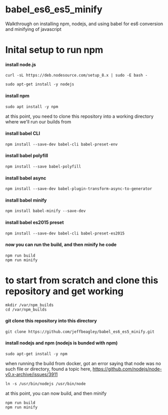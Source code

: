 # babel_es6_es5_minify
Walkthrough on installing npm, nodejs, and using babel for es6 conversion and minifying of javascript

# Inital setup to run npm
#### install node.js
```
curl -sL https://deb.nodesource.com/setup_8.x | sudo -E bash -
```
```
sudo apt-get install -y nodejs
```

#### install npm
```
sudo apt install -y npm
```

at this point, you need to clone this repository into a working directory where we'll run our builds from

#### install babel CLI
```
npm install --save-dev babel-cli babel-preset-env
```

#### install babel polyfill
```
npm install --save babel-polyfill
```

#### install babel async 
```
npm install --save-dev babel-plugin-transform-async-to-generator
```

#### install babel minify
```
npm install babel-minify --save-dev
```

#### install babel es2015 preset
```
npm install --save-dev babel-cli babel-preset-es2015
```

#### now you can run the build, and then minify he code
```
npm run build
npm run minify
```

# to start from scratch and clone this repository and get working
```
mkdir /var/npm_builds
cd /var/npm_builds
```

#### git clone this repository into this directory
```
git clone https://github.com/jeffbeagley/babel_es6_es5_minify.git
```

#### install nodejs and npm (nodejs is bunded with npm)
```
sudo apt-get install -y npm
```

when running the build from docker, got an error saying that node was no such file or directory, found a topic here,
https://github.com/nodejs/node-v0.x-archive/issues/3911
```
ln -s /usr/bin/nodejs /usr/bin/node
```

at this point, you can now build, and then minify
```
npm run build
npm run minify
```
